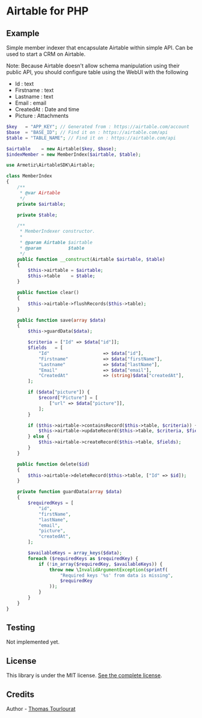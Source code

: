 # Airtable for PHP

## Example

Simple member indexer that encapsulate Airtable within simple API.
Can be used to start a CRM on Airtable.

Note: Because Airtable doesn't allow schema manipulation using their public API, you should configure table using the WebUI with the following

* Id : text
* Firstname : text
* Lastname : text
* Email : email
* CreatedAt : Date and time
* Picture : Attachments


```php
$key   = "APP_KEY"; // Generated from : https://airtable.com/account
$base  = "BASE_ID"; // Find it on : https://airtable.com/api
$table = "TABLE_NAME"; // Find it on : https://airtable.com/api

$airtable    = new Airtable($key, $base);
$indexMember = new MemberIndex($airtable, $table);
```

```php
use Armetiz\AirtableSDK\Airtable;

class MemberIndex
{
    /**
     * @var Airtable
     */
    private $airtable;

    private $table;

    /**
     * MemberIndexer constructor.
     *
     * @param Airtable $airtable
     * @param          $table
     */
    public function __construct(Airtable $airtable, $table)
    {
        $this->airtable = $airtable;
        $this->table    = $table;
    }

    public function clear()
    {
        $this->airtable->flushRecords($this->table);
    }

    public function save(array $data)
    {
        $this->guardData($data);

        $criteria = ["Id" => $data["id"]];
        $fields   = [
            "Id"                    => $data["id"],
            "Firstname"             => $data["firstName"],
            "Lastname"              => $data["lastName"],
            "Email"                 => $data["email"],
            "CreatedAt"             => (string)$data["createdAt"],
        ];

        if ($data["picture"]) {
            $record["Picture"] = [
                ["url" => $data["picture"]],
            ];
        }

        if ($this->airtable->containsRecord($this->table, $criteria)) {
            $this->airtable->updateRecord($this->table, $criteria, $fields);
        } else {
            $this->airtable->createRecord($this->table, $fields);
        }
    }

    public function delete($id)
    {
        $this->airtable->deleteRecord($this->table, ["Id" => $id]);
    }

    private function guardData(array $data)
    {
        $requiredKeys = [
            "id",
            "firstName",
            "lastName",
            "email",
            "picture",
            "createdAt",
        ];

        $availableKeys = array_keys($data);
        foreach ($requiredKeys as $requiredKey) {
            if (!in_array($requiredKey, $availableKeys)) {
                throw new \InvalidArgumentException(sprintf(
                    "Required keys '%s' from data is missing",
                    $requiredKey
                ));
            }
        }
    }
}
```

## Testing

Not implemented yet.

## License

This library is under the MIT license. [See the complete license](https://github.com/armetiz/airtable-php/blob/master/LICENSE).

## Credits

Author - [Thomas Tourlourat](http://www.wozbe.com)
